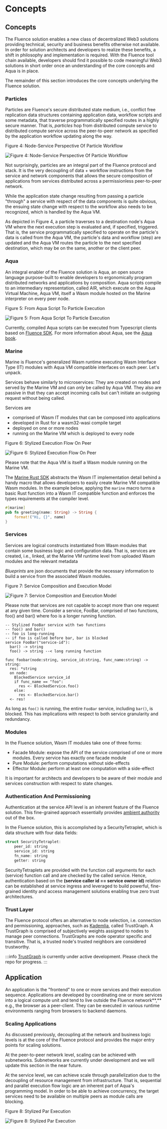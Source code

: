 # Concepts

## Concepts

The Fluence solution enables a new class of decentralized Web3 solutions providing technical, security and business benefits otherwise not available. In order for solution architects and developers to realize these benefits, a shift in philosophy and implementation is required. With the Fluence tool chain available, developers should find it possible to code meaningful Web3 solutions in short order once an understanding of the core concepts and Aqua is in place.

The remainder of this section introduces the core concepts underlying the Fluence solution.

### Particles

Particles are Fluence's secure distributed state medium, i.e., conflict free replication data structures containing application data, workflow scripts and some metadata, that traverse programmatically specified routes in a highly secure manner. That is, _particles_ hop from distributed compute service to distributed compute service across the peer-to-peer network as specified by the application workflow updating along the way.

Figure 4: Node-Service Perspective Of Particle Workflow

![Figure 4: Node-Service Perspective Of Particle Workflow](./Node-Service-Perspective-Of-Particle-Workflow.png)

Not surprisingly, particles are an integral part of the Fluence protocol and stack. It is the very decoupling of data + workflow instructions from the service and network components that allows the secure composition of applications from services distributed across a permissionless peer-to-peer network.

While the application state change resulting from passing a particle "through" a service with respect of the data components is quite obvious, the ensuing state change with respect to the workflow also needs to be recognized, which is handled by the Aqua VM.

As depicted in Figure 4, a particle traverses to a destination node's Aqua VM where the next execution step is evaluated and, if specified, triggered. That is, the service programmatically specified to operate on the particle's data is called from the Aqua VM, the particle's data and workflow (step) are updated and the Aqua VM routes the particle to the next specified destination, which may be on the same, another or the client peer.

### Aqua

An integral enabler of the Fluence solution is Aqua, an open source language purpose-built to enable developers to ergonomically program distributed networks and applications by composition. Aqua scripts compile to an intermediary representation, called AIR, which execute on the Aqua Virtual Machine, Aqua VM, itself a Wasm module hosted on the Marine interpreter on every peer node.

Figure 5: From Aqua Script To Particle Execution

![Figure 5: From Aqua Script To Particle Execution](./From-Aqua-Script-To-Particle-Execution.png)

Currently, compiled Aqua scripts can be executed from Typescript clients based on [Fluence SDK](https://github.com/fluencelabs/fluence-js). For more information about Aqua, see the [Aqua book](docs/aqua-book/introduction.md).

### Marine

Marine is Fluence's generalized Wasm runtime executing Wasm Interface Type (IT) modules with Aqua VM compatible interfaces on each peer. Let's unpack.

Services behave similarly to microservices: They are created on nodes and served by the Marine VM and can _only_ be called by Aqua VM. They also are passive in that they can accept incoming calls but can't initiate an outgoing request without being called.

Services are

- comprised of Wasm IT modules that can be composed into applications
- developed in Rust for a wasm32-wasi compile target
- deployed on one or more nodes
- running on the Marine VM which is deployed to every node

Figure 6: Stylized Execution Flow On Peer

![Figure 6: Stylized Execution Flow On Peer](./Stylized-Execution-Flow-On-Peer.png)

Please note that the Aqua VM is itself a Wasm module running on the Marine VM.

The [Marine Rust SDK](https://github.com/fluencelabs/marine-rs-sdk) abstracts the Wasm IT implementation detail behind a handy macro that allows developers to easily create Marine VM compatible Wasm modules. In the example below, applying the `marine` macro turns a basic Rust function into a Wasm IT compatible function and enforces the types requirements at the compiler level.

```rust
#[marine]
pub fn greeting(name: String) -> String {
    format!("Hi, {}", name)
}
```

### Services

Services are logical constructs instantiated from Wasm modules that contain some business logic and configuration data. That is, services are created, i.e., linked, at the Marine VM runtime level from uploaded Wasm modules and the relevant metadata

_Blueprints_ are json documents that provide the necessary information to build a service from the associated Wasm modules.

Figure 7: Service Composition and Execution Model

![Figure 7: Service Composition and Execution Model](./Service-Composition-and-Execution-Model.png)

Please note that services are not capable to accept more than one request at any given time. Consider a service, FooBar, comprised of two functions, foo() and bar() where foo is a longer running function.

```aqua
-- Stylized FooBar service with two functions
-- foo() and bar()
-- foo is long-running
-- if foo is called before bar, bar is blocked
service FooBar("service-id"):
  bar() -> string
  foo() -> string --< long running function

func foobar(node:string, service_id:string, func_name:string) -> string:
  res: *string
  on node:
    BlockedService service_id
    if func_name == "foo":
      res <- BlockedService.foo()
    else:
      res <- BlockedService.bar()
  <- res!
```

As long as `foo()` is running, the entire `FooBar` service, including `bar()`, is blocked. This has implications with respect to both service granularity and redundancy.

### Modules

In the Fluence solution, Wasm IT modules take one of three forms:

- Facade Module: expose the API of the service comprised of one or more modules. Every service has exactly one facade module
- Pure Module: perform computations without side-effects
- Effector Module: perform at least one computation with a side-effect

It is important for architects and developers to be aware of their module and services construction with respect to state changes.

### Authentication And Permissioning

Authentication at the service API level is an inherent feature of the Fluence solution. This fine-grained approach essentially provides [ambient authority](https://en.wikipedia.org/wiki/Ambient_authority) out of the box.

In the Fluence solution, this is accomplished by a SecurityTetraplet, which is data structure with four data fields:

```rust
struct SecurityTetraplet:
    peer_id: string
    service_id: string
    fn_name: string
    getter: string
```

SecurityTetraplets are provided with the function call arguments for each (service) function call and are checked by the called service. Hence, authentication based on the **(service caller id == service owner id)** relation can be established at service ingress and leveraged to build powerful, fine-grained identity and access management solutions enabling true zero trust architectures.

### Trust Layer

The Fluence protocol offers an alternative to node selection, i.e. connection and permissioning, approaches, such as [Kademlia](https://en.wikipedia.org/wiki/Kademlia), called TrustGraph. A TrustGraph is comprised of subjectively weights assigned to nodes to manage peer connections. TrustGraphs are node operator specific and transitive. That is, a trusted node's trusted neighbors are considered trustworthy.

:::info
[TrustGraph](https://github.com/fluencelabs/trust-graph) is currently under active development. Please check the repo for progress.
:::

## Application

An application is the "frontend" to one or more services and their execution sequence. Applications are developed by coordinating one or more services into a logical compute unit and tend to live outside the Fluence network**,** e.g., the browser as a peer-client. They can be executed in various runtime environments ranging from browsers to backend daemons.

### Scaling Applications

As discussed previously, decoupling at the network and business logic levels is at the core of the Fluence protocol and provides the major entry points for scaling solutions.

At the peer-to-peer network level, scaling can be achieved with subnetworks. Subnetworks are currently under development and we will update this section in the near future.

At the service level, we can achieve scale through parallelization due to the decoupling of resource management from infrastructure. That is, sequential and parallel execution flow logic are an inherent part of Aqua's programming model. In order to be able to achieve concurrency, the target services need to be available on multiple peers as module calls are blocking.

Figure 8: Stylized Par Execution

![Figure 8: Stylized Par Execution](./Stylized-Par-Execution.png)
